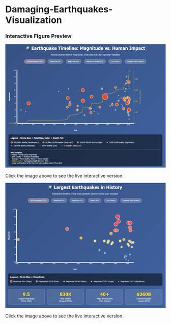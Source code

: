 # Damaging-Earthquakes-Visualization

### Interactive Figure Preview

[![Interactive Figure Preview](static-death.png)](https://smousavi05.github.io/Damaging-Earthquakes-Visualization/earthquake_timeline_visualization-death.html)

Click the image above to see the live interactive version.

[![Interactive Figure Preview](static.png)](https://smousavi05.github.io/Damaging-Earthquakes-Visualization/earthquake_timeline_visualization.html)

Click the image above to see the live interactive version.
